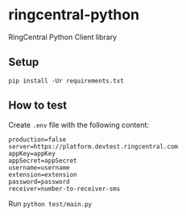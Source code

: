 # ringcentral-python

RingCentral Python Client library


## Setup

```
pip install -Ur requirements.txt
```


## How to test

Create `.env` file with the following content:

```
production=false
server=https://platform.devtest.ringcentral.com
appKey=appKey
appSecret=appSecret
username=username
extension=extension
password=password
receiver=number-to-receiver-sms
```

Run `python test/main.py`
